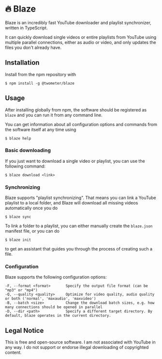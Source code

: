 # 🔥 Blaze
Blaze is an incredibly fast YouTube downloader and playlist synchronizer, written in TypeScript.

It can quickly download single videos or entire playlists from YouTube using multiple parallel connections, either as audio or video, and only updates the files you don't already have.

## Installation
Install from the npm repository with

```
$ npm install -g @twometer/blaze
```

## Usage
After installing globally from npm, the software should be registered as `blaze` and you can run it from any command line.

You can get information about all configuration options and commands from the software itself at any time using
```
$ blaze help
```

### Basic downloading
If you just want to download a single video or playlist, you can use the following command:

```
$ blaze download <link>
```

### Synchronizing
Blaze supports "playlist synchronizing". That means you can link a YouTube playlist to a local folder, and Blaze will download all missing videos automatically once you do
```
$ blaze sync
```

To link a folder to a playlist, you can either manually create the `blaze.json` manifest file, or you can do 
```
$ blaze init
```
to get an assistant that guides you through the process of creating such a file.

### Configuration
Blaze supports the following configuration options:
```
-F, --format <format>       Specify the output file format (can be "mp3" or "mp4")
-Q, --quality <quality>     Optimize for video quality, audio quality or both ('normal', 'maxaudio', 'maxvideo')
-B, --batch <size>          Change the download batch sizes, e.g. how many connections should be opened in parallel
-D, --dir <path>            Specify a different target directory. By default, blaze operates in the current directory.
```


## Legal Notice
This is free and open-source software. I am not associated with YouTube in any way. I do not support or endorse illegal downloading of copyrighted content.